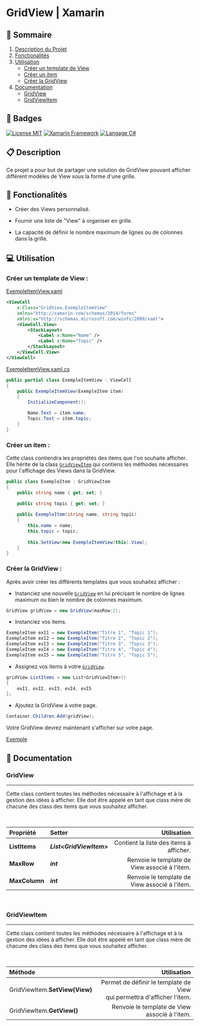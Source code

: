 # GridView | Xamarin

## 📌 Sommaire
1. [Description du Projet](#📋-description)
2. [Fonctionalités](#🌟-fonctionalités)
3. [Utilisation](#💻-utilisation)
    * [Créer un template de View](#créer-un-template-de-view)
    * [Créer un item](#créer-un-item)
    * [Créer la GridView](#créer-la-gridview)
4. [Documentation](#📑-documentation)
    * [GridView](#gridview)
    * [GridViewItem](#gridviewitem)
## 🎯 Badges

[![License MIT](https://img.shields.io/badge/License-MIT-green.svg)](https://choosealicense.com/licenses/mit/)
[![Xamarin Framework](https://img.shields.io/badge/Framework-Xamarin-blue.svg)](https://visualstudio.microsoft.com/fr/xamarin/)
[![Langage C#](https://img.shields.io/badge/Langage-CSharp-blue.svg)](https://learn.microsoft.com/fr-fr/dotnet/csharp/)

## 📋 Description

Ce projet a pour but de partager une solution de GridView pouvant afficher différent modèles de View sous la forme d'une grille.

## 🌟 Fonctionalités

- Créer des Views personnalisé.

- Fournir une liste de "View" à organiser en grille.

- La capacité de définir le nombre maximum de lignes ou de colonnes dans la grille.

## 💻 Utilisation

### Créer un template de View :

[ExempleItemView.xaml](./GridView/Exemple/ExempleItemView.xaml)
```xml
<ViewCell
    x:Class="GridView.ExempleItemView"
    xmlns="http://xamarin.com/schemas/2014/forms"
    xmlns:x="http://schemas.microsoft.com/winfx/2009/xaml">
    <ViewCell.View>
        <StackLayout>
            <Label x:Name="Name" />
            <Label x:Name="Topic" />
        </StackLayout>
    </ViewCell.View>
</ViewCell>
```

[ExempleItemView.xaml.cs](./GridView/Exemple/ExempleItemView.xaml.cs)
```c#
public partial class ExempleItemView : ViewCell
{
    public ExempleItemView(ExempleItem item)
    {
        InitializeComponent();

        Name.Text = item.name;
        Topic.Text = item.topic;
    }
}

```

### Créer un item :

Cette class contiendra les propriétés des items que l'on souhaite afficher.
Elle hérite de la class [```GridViewItem```](#gridviewitem) qui contiens les méthodes nécessaires pour l'affichage des Views dans la GridView.

```c#
public class ExempleItem : GridViewItem
{
    public string name { get; set; }
    
    public string topic { get; set; }

    public ExempleItem(string name, string topic)
    {
        this.name = name;
        this.topic = topic;
        
        this.SetView(new ExempleItemView(this).View);
    }
}
```

### Créer la GridView :

Après avoir créer les différents templates que vous souhaitez afficher :
- Instanciez une nouvelle [```GridView```](#gridview) en lui précisant le nombre de lignes 
maximum ou bien le nombre de colonnes maximum.
```c#
GridView gridView = new GridView(maxRow:2);
```
- Instanciez vos items.
```c#
ExempleItem exI1 = new ExempleItem("Titre 1", "Topic 1");
ExempleItem exI2 = new ExempleItem("Titre 2", "Topic 2");
ExempleItem exI3 = new ExempleItem("Titre 3", "Topic 3");
ExempleItem exI4 = new ExempleItem("Titre 4", "Topic 4");
ExempleItem exI5 = new ExempleItem("Titre 5", "Topic 5");
```
- Assignez vos items à votre [```GridView```](#gridview).
```c#
gridView.ListItems = new List<GridViewItem>()
{
    exI1, exI2, exI3, exI4, exI5
};
```
- Ajoutez la GridView à votre page.
```c#
Container.Children.Add(gridView);
```

Votre GridView devrez maintenant s'afficher sur votre page.

[Exemple](./GridView/MainPage.xaml.cs)


## 📑 Documentation

### GridView
----
Cette class contient toutes les méthodes nécessaire à l'affichage et à la gestion des idées à afficher.
Elle doit être appelé en tant que class mère de chacune des class des items que vous souhaitez afficher.

<br>

| Propriété  | Setter | Utilisation |
| :--------------- | :--- | -----:|
| **ListItems** | ***List\<GridViewItem>*** | Contient la liste des items à afficher. |
| **MaxRow** | ***int*** | Renvoie le template de View associé à l'item. |
| **MaxColumn** | ***int*** | Renvoie le template de View associé à l'item. |

<br>

### GridViewItem
----
Cette class contient toutes les méthodes nécessaire à l'affichage et à la gestion des idées à afficher.
Elle doit être appelé en tant que class mère de chacune des class des items que vous souhaitez afficher.

<br>

| Méthode  | Utilisation |
| :--------------- | -----:|
| GridViewItem.**SetView(View)** | Permet de définir le template de View<br>qui permettra d'afficher l'item. |
| GridViewItem.**GetView()** | Renvoie le template de View associé à l'item. |

